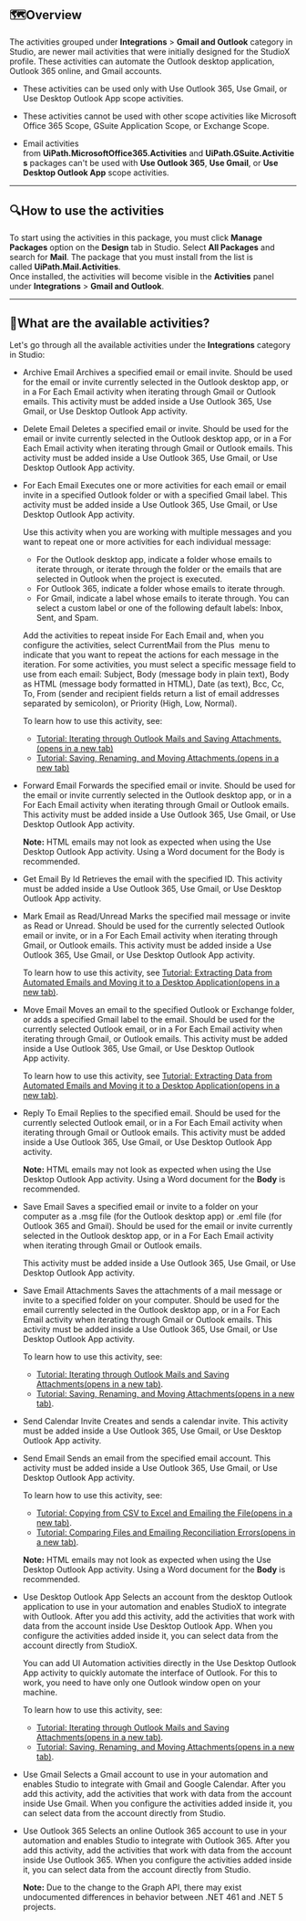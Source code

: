 ## 🗺️Overview

The activities grouped under **Integrations** > **Gmail and Outlook** category in Studio, are newer mail activities that were initially designed for the StudioX profile. These activities can automate the Outlook desktop application, Outlook 365 online, and Gmail accounts.

- These activities can be used only with Use Outlook 365, Use Gmail, or Use Desktop Outlook App scope activities.

- These activities cannot be used with other scope activities like Microsoft Office 365 Scope, GSuite Application Scope, or Exchange Scope.

- Email activities from **UiPath.MicrosoftOffice365.Activities** and **UiPath.GSuite.Activities** packages can't be used with **Use Outlook 365**, **Use Gmail**, or **Use Desktop Outlook App** scope activities.

---

## 🔍How to use the activities

To start using the activities in this package, you must click **Manage Packages** option on the **Design** tab in Studio. Select **All Packages** and search for **Mail**. The package that you must install from the list is called **UiPath.Mail.Activities**.  
Once installed, the activities will become visible in the **Activities** panel under **Integrations** > **Gmail and Outlook**.

---

## 🤔What are the available activities? 

Let's go through all the available activities under the **Integrations** category in Studio:

- Archive Email
	Archives a specified email or email invite. Should be used for the email or invite currently selected in the Outlook desktop app, or in a For Each Email activity when iterating through Gmail or Outlook emails. This activity must be added inside a Use Outlook 365, Use Gmail, or Use Desktop Outlook App activity. 
	
- Delete Email
	Deletes a specified email or invite. Should be used for the email or invite currently selected in the Outlook desktop app, or in a For Each Email activity when iterating through Gmail or Outlook emails. This activity must be added inside a Use Outlook 365, Use Gmail, or Use Desktop Outlook App activity. 
	
- For Each Email
	Executes one or more activities for each email or email invite in a specified Outlook folder or with a specified Gmail label. This activity must be added inside a Use Outlook 365, Use Gmail, or Use Desktop Outlook App activity.
	
	Use this activity when you are working with multiple messages and you want to repeat one or more activities for each individual message:
	
	- For the Outlook desktop app, indicate a folder whose emails to iterate through, or iterate through the folder or the emails that are selected in Outlook when the project is executed.
	- For Outlook 365, indicate a folder whose emails to iterate through.
	- For Gmail, indicate a label whose emails to iterate through. You can select a custom label or one of the following default labels: Inbox, Sent, and Spam.
	
	Add the activities to repeat inside For Each Email and, when you configure the activities, select CurrentMail from the Plus  menu to indicate that you want to repeat the actions for each message in the iteration. For some activities, you must select a specific message field to use from each email: Subject, Body (message body in plain text), Body as HTML (message body formatted in HTML), Date (as text), Bcc, Cc, To, From (sender and recipient fields return a list of email addresses separated by semicolon), or Priority (High, Low, Normal).
	
	  
	
	To learn how to use this activity, see:
	
	- [Tutorial: Iterating through Outlook Mails and Saving Attachments.(opens in a new tab)](https://docs.uipath.com/studiox/docs/tutorial-iterating-through-outlook-mails-and-saving-attachments)
	- [Tutorial: Saving, Renaming, and Moving Attachments.(opens in a new tab)](https://docs.uipath.com/studiox/docs/tutorial-saving-renaming-and-moving-attachments)
	
- Forward Email
	Forwards the specified email or invite. Should be used for the email or invite currently selected in the Outlook desktop app, or in a For Each Email activity when iterating through Gmail or Outlook emails. This activity must be added inside a Use Outlook 365, Use Gmail, or Use Desktop Outlook App activity.  
	  
	**Note:** HTML emails may not look as expected when using the Use Desktop Outlook App activity. Using a Word document for the Body is recommended.
	
- Get Email By Id
	Retrieves the email with the specified ID. This activity must be added inside a Use Outlook 365, Use Gmail, or Use Desktop Outlook App activity.
	
- Mark Email as Read/Unread
	Marks the specified mail message or invite as Read or Unread. Should be used for the currently selected Outlook email or invite, or in a For Each Email activity when iterating through Gmail, or Outlook emails. This activity must be added inside a Use Outlook 365, Use Gmail, or Use Desktop Outlook App activity.
	
	To learn how to use this activity, see [Tutorial: Extracting Data from Automated Emails and Moving it to a Desktop Application(opens in a new tab)](https://docs.uipath.com/studiox/docs/tutorial-extracting-data-from-automated-emails-moving-it-to-a-desktop-application).
	
- Move Email
	Moves an email to the specified Outlook or Exchange folder, or adds a specified Gmail label to the email. Should be used for the currently selected Outlook email, or in a For Each Email activity when iterating through Gmail, or Outlook emails. This activity must be added inside a Use Outlook 365, Use Gmail, or Use Desktop Outlook App activity.
	
	To learn how to use this activity, see [Tutorial: Extracting Data from Automated Emails and Moving it to a Desktop Application(opens in a new tab)](https://docs.uipath.com/studiox/docs/tutorial-extracting-data-from-automated-emails-moving-it-to-a-desktop-application).
	
- Reply To Email
	Replies to the specified email. Should be used for the currently selected Outlook email, or in a For Each Email activity when iterating through Gmail or Outlook emails. This activity must be added inside a Use Outlook 365, Use Gmail, or Use Desktop Outlook App activity.  
	  
	**Note:** HTML emails may not look as expected when using the Use Desktop Outlook App activity. Using a Word document for the **Body** is recommended.
	
- Save Email
	Saves a specified email or invite to a folder on your computer as a .msg file (for the Outlook desktop app) or .eml file (for Outlook 365 and Gmail). Should be used for the email or invite currently selected in the Outlook desktop app, or in a For Each Email activity when iterating through Gmail or Outlook emails. 
	
	This activity must be added inside a Use Outlook 365, Use Gmail, or Use Desktop Outlook App activity.
	
- Save Email Attachments
	Saves the attachments of a mail message or invite to a specified folder on your computer. Should be used for the email currently selected in the Outlook desktop app, or in a For Each Email activity when iterating through Gmail or Outlook emails. This activity must be added inside a Use Outlook 365, Use Gmail, or Use Desktop Outlook App activity.  
	  
	To learn how to use this activity, see:
	
	- [Tutorial: Iterating through Outlook Mails and Saving Attachments(opens in a new tab)](https://docs.uipath.com/studiox/docs/tutorial-iterating-through-outlook-mails-and-saving-attachments).
	- [Tutorial: Saving, Renaming, and Moving Attachments(opens in a new tab)](https://docs.uipath.com/studiox/docs/tutorial-saving-renaming-and-moving-attachments).
	
- Send Calendar Invite
	Creates and sends a calendar invite. This activity must be added inside a Use Outlook 365, Use Gmail, or Use Desktop Outlook App activity.
	
- Send Email
	Sends an email from the specified email account. This activity must be added inside a Use Outlook 365, Use Gmail, or Use Desktop Outlook App activity.  
	  
	
	To learn how to use this activity, see:
	
	- [Tutorial: Copying from CSV to Excel and Emailing the File(opens in a new tab)](https://docs.uipath.com/studiox/docs/tutorial-copying-from-csv-to-excel-and-emailing-the-file).
	- [Tutorial: Comparing Files and Emailing Reconciliation Errors(opens in a new tab)](https://docs.uipath.com/studiox/docs/tutorial-comparing-excel-files-and-emailing-reconciliation-errors).
	
	**Note:** HTML emails may not look as expected when using the Use Desktop Outlook App activity. Using a Word document for the **Body** is recommended. 
	
- Use Desktop Outlook App
	Selects an account from the desktop Outlook application to use in your automation and enables StudioX to integrate with Outlook. After you add this activity, add the activities that work with data from the account inside Use Desktop Outlook App. When you configure the activities added inside it, you can select data from the account directly from StudioX.
	
	You can add UI Automation activities directly in the Use Desktop Outlook App activity to quickly automate the interface of Outlook. For this to work, you need to have only one Outlook window open on your machine.
	
	  
	
	To learn how to use this activity, see:
	
	- [Tutorial: Iterating through Outlook Mails and Saving Attachments(opens in a new tab)](https://docs.uipath.com/studiox/docs/tutorial-iterating-through-outlook-mails-and-saving-attachments).
	- [Tutorial: Saving, Renaming, and Moving Attachments(opens in a new tab)](https://docs.uipath.com/studiox/docs/tutorial-saving-renaming-and-moving-attachments).
	
- Use Gmail
	Selects a Gmail account to use in your automation and enables Studio to integrate with Gmail and Google Calendar. After you add this activity, add the activities that work with data from the account inside Use Gmail. When you configure the activities added inside it, you can select data from the account directly from Studio.
	
- Use Outlook 365
	Selects an online Outlook 365 account to use in your automation and enables Studio to integrate with Outlook 365. After you add this activity, add the activities that work with data from the account inside Use Outlook 365. When you configure the activities added inside it, you can select data from the account directly from Studio. 
	
	**Note:** Due to the change to the Graph API, there may exist undocumented differences in behavior between .NET 461 and .NET 5 projects.